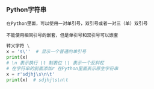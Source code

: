 ### Python字符串

```
在Python里面，可以使用一对单引号，双引号或者一对三（单）双引号
```

```
不能使用相同引号的嵌套，但是单引号和双引号可以嵌套
```

```python
转义字符 \
x = 's\''  # 显示一个普通的单引号
print(x)
# \n 表示换行 \t 制表位 \\ 表示一个反斜杠
# 在字符串的前面添加r 在Python里面表示原生字符串
x = r'sdjhj\s\n\t'
print(x)  # sdjhj\s\n\t
```

